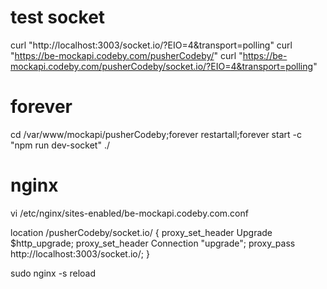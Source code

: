 # test socket 
curl "http://localhost:3003/socket.io/?EIO=4&transport=polling"
curl "https://be-mockapi.codeby.com/pusherCodeby/"
curl "https://be-mockapi.codeby.com/pusherCodeby/socket.io/?EIO=4&transport=polling"

# forever
cd /var/www/mockapi/pusherCodeby;forever restartall;forever start -c "npm run dev-socket" ./

# nginx 
vi /etc/nginx/sites-enabled/be-mockapi.codeby.com.conf

location /pusherCodeby/socket.io/ {
    proxy_set_header Upgrade $http_upgrade;
    proxy_set_header Connection "upgrade";
    proxy_pass   http://localhost:3003/socket.io/;
}

sudo nginx -s reload
